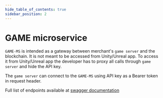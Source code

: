 ```yaml
---
hide_table_of_contents: true
sidebar_position: 2
---
```


# GAME microservice

`GAME-MS` is intended as a gateway between merchant's `game server` and the blockchain. It is not meant to be accessed from
Unity/Unreal app. To access it from Unity/Unreal app the developer has to proxy all calls through `game server` and hide the API key.

The `game server` can connect to the `GAME-MS` using API key as a Bearer token in request header.

Full list of endpoints available at [swagger documentation](https://game-api.gemunion.io/swagger)
